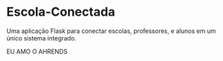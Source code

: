 # Escola-Conectada
Uma aplicação Flask para conectar escolas, professores, e alunos em um único sistema integrado.

EU AMO O AHRENDS
